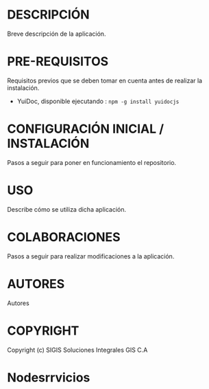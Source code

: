 DESCRIPCIÓN
========
Breve descripción de la aplicación.

PRE-REQUISITOS
========
Requisitos previos que se deben tomar en cuenta antes de realizar la instalación.

* YuiDoc, disponible ejecutando : ```npm -g install yuidocjs```

CONFIGURACIÓN INICIAL / INSTALACIÓN
========

Pasos a seguir para poner en funcionamiento el repositorio.

USO
========
Describe cómo se utiliza dicha aplicación.

COLABORACIONES
========
Pasos a seguir para realizar modificaciones a la aplicación.

AUTORES
========
Autores

COPYRIGHT
========
Copyright (c) SIGIS Soluciones Integrales GIS C.A
# Nodesrrvicios
